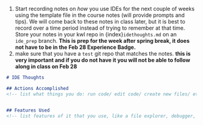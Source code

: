 1. Start recording notes on _how_ you use IDEs for the next couple of weeks using the template file in the course notes (will provide prompts and tips). We will come back to these notes in class later, but it is best to record over a time period instead of trying to remember at that time. Store your notes in your kwl repo in {index}`idethoughts.md` on an `ide_prep` branch. **This is prep for the week after spring break, it does not have to be in the Feb 28 Experience Badge.** 
1. make sure that you have a `test` git repo that matches the notes. **this is very important and if you do not have it you will not be able to follow along in class on Feb 28**

```markdown
# IDE Thoughts

## Actions Accomplished
<!-- list what things you do: run code/ edit code/ create new files/ etc; no need to comment on what the code you write does -->


## Features Used
<!-- list features of it that you use, like a file explorer, debugger, etc -->


```

